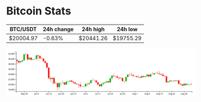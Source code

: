 # Bitcoin Stats

BTC/USDT|24h change|24h high|24h low|
|---|---|---|---|
|$20004.97|-0.63%|$20441.26|$19755.29|

<img src="./chart.svg">
